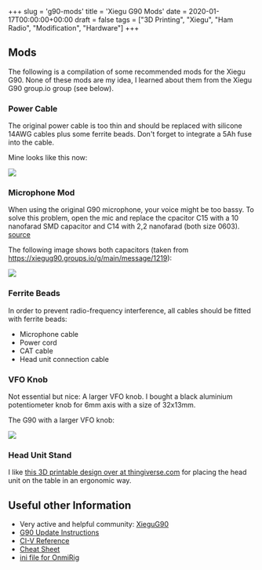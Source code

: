 +++
slug = 'g90-mods'
title = 'Xiegu G90 Mods'
date = 2020-01-17T00:00:00+00:00
draft = false
tags = ["3D Printing", "Xiegu", "Ham Radio", "Modification", "Hardware"]
+++
## Mods

The following is a compilation of some recommended mods for the Xiegu G90. None of these mods are my idea, I learned about them from the Xiegu G90 group.io group (see below).

### Power Cable

The original power cable is too thin and should be replaced with silicone 14AWG cables plus some ferrite beads. Don't forget to integrate a 5Ah fuse into the cable.

Mine looks like this now:


![](/img/g90-mods-1.jpg)


### Microphone Mod

When using the original G90 microphone, your voice might be too bassy. To solve this problem, open the mic and replace the cpacitor C15 with a 10 nanofarad SMD capacitor and C14 with 2,2 nanofarad (both size 0603). [source](https://xiegug90.groups.io/g/main/profile/@YO2AA)

The following image shows both capacitors (taken from https://xiegug90.groups.io/g/main/message/1219):


![](/img/g90-mods-2.jpg)


### Ferrite Beads

In order to prevent radio-frequency interference, all cables should be fitted with ferrite beads:

  * Microphone cable
  * Power cord
  * CAT cable
  * Head unit connection cable

### VFO Knob

Not essential but nice: A larger VFO knob. I bought a black aluminium potentiometer knob for 6mm axis with a size of 32x13mm.

The G90 with a larger VFO knob:

![](/img/g90-mods-3.jpg)


### Head Unit Stand

I like [this 3D printable design over at thingiverse.com](https://www.thingiverse.com/thing:3741359) for placing the head unit on the table in an ergonomic way.

## Useful other Information

  * Very active and helpful community: [XieguG90](https://xiegug90.groups.io/g/main)
  * [G90 Update Instructions](https://xiegug90.groups.io/g/main/files/G90%20Firmware%20Update%20Instructions/G90%20Firmware%20Update%20Instructions.pdf)
  * [CI-V Reference](https://xiegug90.groups.io/g/main/files/G90%20CI-V%20REFERENCE.pdf)
  * [Cheat Sheet](https://xiegug90.groups.io/g/main/files/XIEGU%20G90%20CHEAT%20SHEET%20v1.73%2012-15-2019.pdf)
  * [ini file for OnmiRig](https://xiegug90.groups.io/g/main/files/XieguG90.ini)